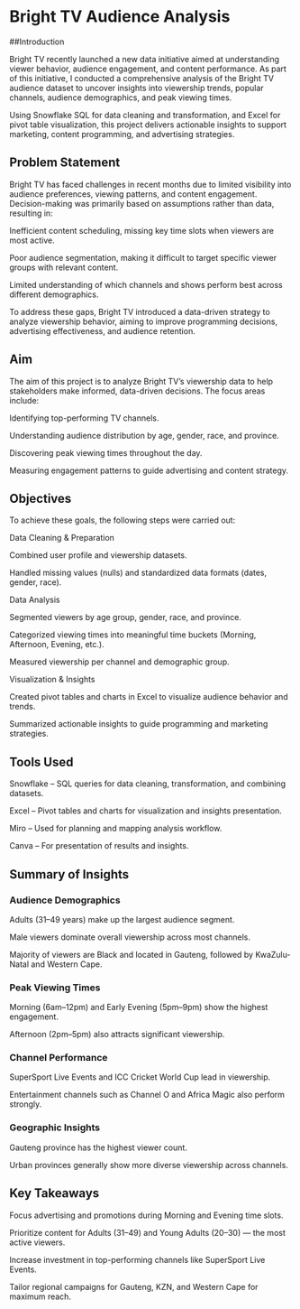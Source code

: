 # Bright TV Audience Analysis
##Introduction

Bright TV recently launched a new data initiative aimed at understanding viewer behavior, audience engagement, and content performance. As part of this initiative, I conducted a comprehensive analysis of the Bright TV audience dataset to uncover insights into viewership trends, popular channels, audience demographics, and peak viewing times.

Using Snowflake SQL for data cleaning and transformation, and Excel for pivot table visualization, this project delivers actionable insights to support marketing, content programming, and advertising strategies.

## Problem Statement

Bright TV has faced challenges in recent months due to limited visibility into audience preferences, viewing patterns, and content engagement. Decision-making was primarily based on assumptions rather than data, resulting in:

Inefficient content scheduling, missing key time slots when viewers are most active.

Poor audience segmentation, making it difficult to target specific viewer groups with relevant content.

Limited understanding of which channels and shows perform best across different demographics.

To address these gaps, Bright TV introduced a data-driven strategy to analyze viewership behavior, aiming to improve programming decisions, advertising effectiveness, and audience retention.

## Aim

The aim of this project is to analyze Bright TV’s viewership data to help stakeholders make informed, data-driven decisions. The focus areas include:

Identifying top-performing TV channels.

Understanding audience distribution by age, gender, race, and province.

Discovering peak viewing times throughout the day.

Measuring engagement patterns to guide advertising and content strategy.

## Objectives

To achieve these goals, the following steps were carried out:

Data Cleaning & Preparation

Combined user profile and viewership datasets.

Handled missing values (nulls) and standardized data formats (dates, gender, race).

Data Analysis

Segmented viewers by age group, gender, race, and province.

Categorized viewing times into meaningful time buckets (Morning, Afternoon, Evening, etc.).

Measured viewership per channel and demographic group.

Visualization & Insights

Created pivot tables and charts in Excel to visualize audience behavior and trends.

Summarized actionable insights to guide programming and marketing strategies.

## Tools Used

Snowflake – SQL queries for data cleaning, transformation, and combining datasets.

Excel – Pivot tables and charts for visualization and insights presentation.

Miro – Used for planning and mapping analysis workflow.

Canva – For presentation of results and insights.

## Summary of Insights
### Audience Demographics

Adults (31–49 years) make up the largest audience segment.

Male viewers dominate overall viewership across most channels.

Majority of viewers are Black and located in Gauteng, followed by KwaZulu-Natal and Western Cape.

### Peak Viewing Times

Morning (6am–12pm) and Early Evening (5pm–9pm) show the highest engagement.

Afternoon (2pm–5pm) also attracts significant viewership.

### Channel Performance

SuperSport Live Events and ICC Cricket World Cup lead in viewership.

Entertainment channels such as Channel O and Africa Magic also perform strongly.

### Geographic Insights

Gauteng province has the highest viewer count.

Urban provinces generally show more diverse viewership across channels.

## Key Takeaways

Focus advertising and promotions during Morning and Evening time slots.

Prioritize content for Adults (31–49) and Young Adults (20–30) — the most active viewers.

Increase investment in top-performing channels like SuperSport Live Events.

Tailor regional campaigns for Gauteng, KZN, and Western Cape for maximum reach.
